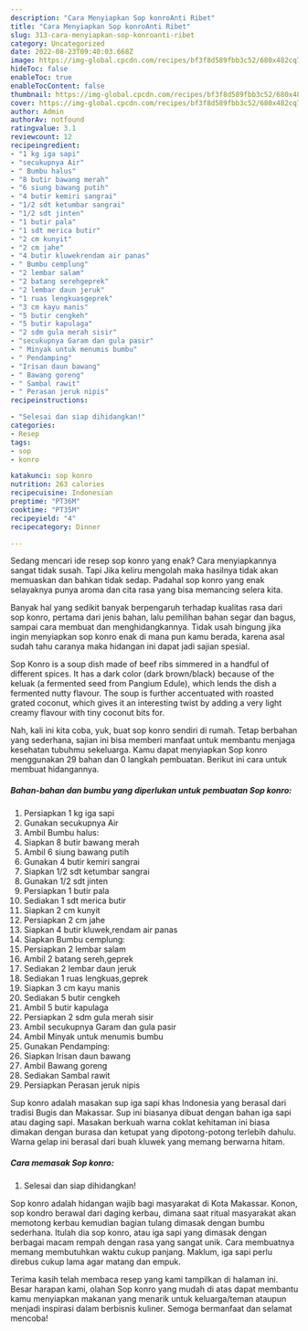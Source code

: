 ```yaml
---
description: "Cara Menyiapkan Sop konroAnti Ribet"
title: "Cara Menyiapkan Sop konroAnti Ribet"
slug: 313-cara-menyiapkan-sop-konroanti-ribet
category: Uncategorized
date: 2022-08-23T09:40:03.668Z
image: https://img-global.cpcdn.com/recipes/bf3f8d589fbb3c52/680x482cq70/sop-konro-foto-resep-utama.jpg
hideToc: false
enableToc: true
enableTocContent: false
thumbnail: https://img-global.cpcdn.com/recipes/bf3f8d589fbb3c52/680x482cq70/sop-konro-foto-resep-utama.jpg
cover: https://img-global.cpcdn.com/recipes/bf3f8d589fbb3c52/680x482cq70/sop-konro-foto-resep-utama.jpg
author: Admin
authorAv: notfound
ratingvalue: 3.1
reviewcount: 12
recipeingredient:
- "1 kg iga sapi"
- "secukupnya Air"
- " Bumbu halus"
- "8 butir bawang merah"
- "6 siung bawang putih"
- "4 butir kemiri sangrai"
- "1/2 sdt ketumbar sangrai"
- "1/2 sdt jinten"
- "1 butir pala"
- "1 sdt merica butir"
- "2 cm kunyit"
- "2 cm jahe"
- "4 butir kluwekrendam air panas"
- " Bumbu cemplung"
- "2 lembar salam"
- "2 batang serehgeprek"
- "2 lembar daun jeruk"
- "1 ruas lengkuasgeprek"
- "3 cm kayu manis"
- "5 butir cengkeh"
- "5 butir kapulaga"
- "2 sdm gula merah sisir"
- "secukupnya Garam dan gula pasir"
- " Minyak untuk menumis bumbu"
- " Pendamping"
- "Irisan daun bawang"
- " Bawang goreng"
- " Sambal rawit"
- " Perasan jeruk nipis"
recipeinstructions:

- "Selesai dan siap dihidangkan!"
categories:
- Resep
tags:
- sop
- konro

katakunci: sop konro 
nutrition: 263 calories
recipecuisine: Indonesian
preptime: "PT36M"
cooktime: "PT35M"
recipeyield: "4"
recipecategory: Dinner

---
```



Sedang mencari ide resep sop konro yang enak? Cara menyiapkannya sangat tidak susah. Tapi Jika keliru mengolah maka hasilnya tidak akan memuaskan dan bahkan tidak sedap. Padahal sop konro yang enak selayaknya punya aroma dan cita rasa yang bisa memancing selera kita.


Banyak hal yang sedikit banyak berpengaruh terhadap kualitas rasa dari sop konro, pertama dari jenis bahan, lalu pemilihan bahan segar dan bagus, sampai cara membuat dan menghidangkannya. Tidak usah bingung jika ingin menyiapkan sop konro enak di mana pun kamu berada, karena asal sudah tahu caranya maka hidangan ini dapat jadi sajian spesial.

Sop Konro is a soup dish made of beef ribs simmered in a handful of different spices. It has a dark color (dark brown/black) because of the keluak (a fermented seed from Pangium Edule), which lends the dish a fermented nutty flavour. The soup is further accentuated with roasted grated coconut, which gives it an interesting twist by adding a very light creamy flavour with tiny coconut bits for.


Nah, kali ini kita coba, yuk, buat sop konro sendiri di rumah. Tetap berbahan yang sederhana, sajian ini bisa memberi manfaat untuk membantu menjaga kesehatan tubuhmu sekeluarga. Kamu dapat menyiapkan Sop konro menggunakan 29 bahan dan 0 langkah pembuatan. Berikut ini cara untuk membuat hidangannya.

<!--inarticleads1-->

##### Bahan-bahan dan bumbu yang diperlukan untuk pembuatan Sop konro:

1. Persiapkan 1 kg iga sapi
1. Gunakan secukupnya Air
1. Ambil  Bumbu halus:
1. Siapkan 8 butir bawang merah
1. Ambil 6 siung bawang putih
1. Gunakan 4 butir kemiri sangrai
1. Siapkan 1/2 sdt ketumbar sangrai
1. Gunakan 1/2 sdt jinten
1. Persiapkan 1 butir pala
1. Sediakan 1 sdt merica butir
1. Siapkan 2 cm kunyit
1. Persiapkan 2 cm jahe
1. Siapkan 4 butir kluwek,rendam air panas
1. Siapkan  Bumbu cemplung:
1. Persiapkan 2 lembar salam
1. Ambil 2 batang sereh,geprek
1. Sediakan 2 lembar daun jeruk
1. Sediakan 1 ruas lengkuas,geprek
1. Siapkan 3 cm kayu manis
1. Sediakan 5 butir cengkeh
1. Ambil 5 butir kapulaga
1. Persiapkan 2 sdm gula merah sisir
1. Ambil secukupnya Garam dan gula pasir
1. Ambil  Minyak untuk menumis bumbu
1. Gunakan  Pendamping:
1. Siapkan Irisan daun bawang
1. Ambil  Bawang goreng
1. Sediakan  Sambal rawit
1. Persiapkan  Perasan jeruk nipis


Sup konro adalah masakan sup iga sapi khas Indonesia yang berasal dari tradisi Bugis dan Makassar. Sup ini biasanya dibuat dengan bahan iga sapi atau daging sapi. Masakan berkuah warna coklat kehitaman ini biasa dimakan dengan burasa dan ketupat yang dipotong-potong terlebih dahulu. Warna gelap ini berasal dari buah kluwek yang memang berwarna hitam. 

<!--inarticleads2-->

##### Cara memasak Sop konro:


1. Selesai dan siap dihidangkan!

Sop konro adalah hidangan wajib bagi masyarakat di Kota Makassar. Konon, sop kondro berawal dari daging kerbau, dimana saat ritual masyarakat akan memotong kerbau kemudian bagian tulang dimasak dengan bumbu sederhana. Itulah dia sop konro, atau iga sapi yang dimasak dengan berbagai macam rempah dengan rasa yang sangat unik. Cara membuatnya memang membutuhkan waktu cukup panjang. Maklum, iga sapi perlu direbus cukup lama agar matang dan empuk. 

Terima kasih telah membaca resep yang kami tampilkan di halaman ini. Besar harapan kami, olahan Sop konro yang mudah di atas dapat membantu kamu menyiapkan makanan yang menarik untuk keluarga/teman ataupun menjadi inspirasi dalam berbisnis kuliner. Semoga bermanfaat dan selamat mencoba!
